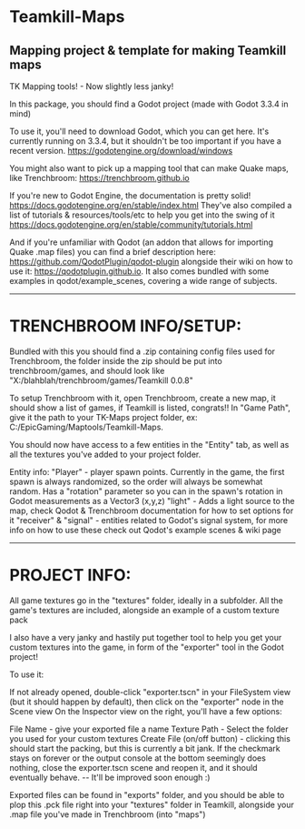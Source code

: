 # Teamkill-Maps
Mapping project & template for making Teamkill maps
------
TK Mapping tools! - Now slightly less janky!

In this package, you should find a Godot project (made with Godot 3.3.4 in mind)

To use it, you'll need to download Godot, which you can get here. It's currently running on 3.3.4, but it shouldn't be too important if you have a recent version.
https://godotengine.org/download/windows

You might also want to pick up a mapping tool that can make Quake maps, like Trenchbroom: https://trenchbroom.github.io

If you're new to Godot Engine, the documentation is pretty solid! https://docs.godotengine.org/en/stable/index.html
They've also compiled a list of tutorials & resources/tools/etc to help you get into the swing of it https://docs.godotengine.org/en/stable/community/tutorials.html

And if you're unfamiliar with Qodot (an addon that allows for importing Quake .map files) you can find a brief description here: https://github.com/QodotPlugin/qodot-plugin alongside their wiki on how to use it: https://qodotplugin.github.io. It also comes bundled with some examples in qodot/example_scenes, covering a wide range of subjects.

------

# TRENCHBROOM INFO/SETUP:
Bundled with this you should find a .zip containing config files used for Trenchbroom, the folder inside the zip should be put into trenchbroom/games, and should look like "X:/blahblah/trenchbroom/games/Teamkill 0.0.8"

To setup Trenchbroom with it, open Trenchbroom, create a new map, it should show a list of games, if Teamkill is listed, congrats!!
In "Game Path", give it the path to your TK-Maps project folder, ex: C:/EpicGaming/Maptools/Teamkill-Maps.

You should now have access to a few entities in the "Entity" tab, as well as all the textures you've added to your project folder.

Entity info:
"Player" - player spawn points. Currently in the game, the first spawn is always randomized, so the order will always  be somewhat random. Has a "rotation" parameter so you can in the spawn's rotation in Godot measurements as a Vector3 (x,y,z)
"light" - Adds a light source to the map, check Qodot & Trenchbroom documentation for how to set options for it
"receiver" & "signal" - entities related to Godot's signal system, for more info on how to use these check out Qodot's example scenes & wiki page


------

# PROJECT INFO:
All game textures go in the "textures" folder, ideally in a subfolder. All the game's textures are included, alongside an example of a custom texture pack

I also have a very janky and hastily put together tool to help you get your custom textures into the game, in form of the "exporter" tool in the Godot project!

To use it:

If not already opened, double-click "exporter.tscn" in your FileSystem view (but it should happen by default), then click on the "exporter" node in the Scene view
On the Inspector view on the right, you'll have a few options:

File Name - give your exported file a name
Texture Path - Select the folder you used for your custom textures
Create File (on/off button) - clicking this should start the packing, but this is currently a bit jank. If the checkmark stays on forever or the output  console at the bottom seemingly does nothing, close the exporter.tscn scene and reopen it, and it should eventually behave. --  It'll be improved soon enough :)

Exported files can be found in "exports" folder, and you should be able to plop this .pck file right into your "textures" folder in Teamkill, alongside your .map file you've made in Trenchbroom (into "maps")
